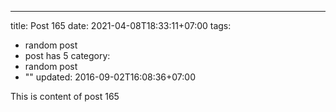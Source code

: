 ---
title: Post 165
date: 2021-04-08T18:33:11+07:00
tags:
  - random post
  - post has 5
category:
  - random post
  - ""
updated: 2016-09-02T16:08:36+07:00

This is content of post 165